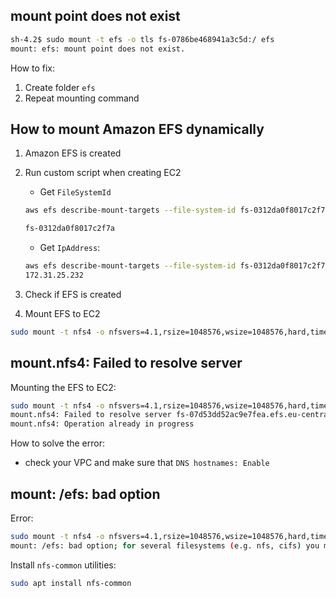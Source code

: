 ## mount point does not exist

```bash
sh-4.2$ sudo mount -t efs -o tls fs-0786be468941a3c5d:/ efs
mount: efs: mount point does not exist.
```

How to fix:

1. Create folder `efs`
2. Repeat mounting command

## How to mount Amazon EFS dynamically 

1. Amazon EFS is created
1. Run custom script when creating EC2
    - Get `FileSystemId`

    ```bash
   aws efs describe-mount-targets --file-system-id fs-0312da0f8017c2f7a  | jq -r '.FileSystems[0].FileSystemId'

    fs-0312da0f8017c2f7a
    ```

    - Get `IpAddress`:
    ```bash
    aws efs describe-mount-targets --file-system-id fs-0312da0f8017c2f7a | jq -r '.MountTargets[].IpAddress'
    172.31.25.232
    ```
1. Check if EFS is created

1. Mount EFS to EC2

```bash
sudo mount -t nfs4 -o nfsvers=4.1,rsize=1048576,wsize=1048576,hard,timeo=600,retrans=2,noresvport 172.31.25.232:/ efs
```

## mount.nfs4: Failed to resolve server

Mounting the EFS to EC2:

```bash
sudo mount -t nfs4 -o nfsvers=4.1,rsize=1048576,wsize=1048576,hard,timeo=600,retrans=2,noresvport fs-07d53dd52ac9e7fea.efs.eu-central-1.amazonaws.com:/ efs
mount.nfs4: Failed to resolve server fs-07d53dd52ac9e7fea.efs.eu-central-1.amazonaws.com: Name or service not known
mount.nfs4: Operation already in progress
```

How to solve the error:
- check your VPC and make sure that `DNS hostnames: Enable`


## mount: /efs: bad option

Error:

```bash
sudo mount -t nfs4 -o nfsvers=4.1,rsize=1048576,wsize=1048576,hard,timeo=600,retrans=2,noresvport 10.0.1.132:/ efs
mount: /efs: bad option; for several filesystems (e.g. nfs, cifs) you might need a /sbin/mount.<type> helper program.
```

Install `nfs-common` utilities:

```bash
sudo apt install nfs-common
```
